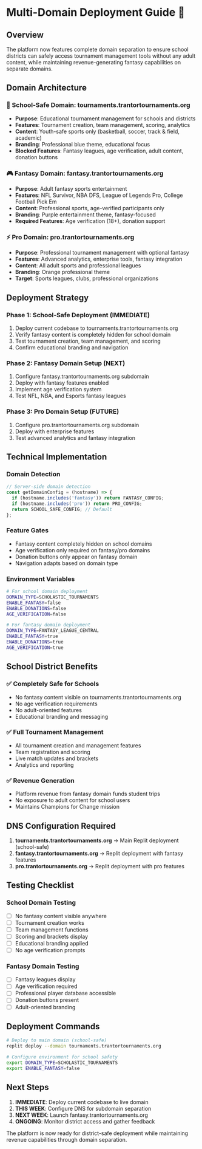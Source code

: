 # Multi-Domain Deployment Guide 🚢

## Overview
The platform now features complete domain separation to ensure school districts can safely access tournament management tools without any adult content, while maintaining revenue-generating fantasy capabilities on separate domains.

## Domain Architecture

### 🏫 School-Safe Domain: tournaments.trantortournaments.org
- **Purpose**: Educational tournament management for schools and districts
- **Features**: Tournament creation, team management, scoring, analytics
- **Content**: Youth-safe sports only (basketball, soccer, track & field, academic)
- **Branding**: Professional blue theme, educational focus
- **Blocked Features**: Fantasy leagues, age verification, adult content, donation buttons

### 🎮 Fantasy Domain: fantasy.trantortournaments.org  
- **Purpose**: Adult fantasy sports entertainment
- **Features**: NFL Survivor, NBA DFS, League of Legends Pro, College Football Pick Em
- **Content**: Professional sports, age-verified participants only
- **Branding**: Purple entertainment theme, fantasy-focused
- **Required Features**: Age verification (18+), donation support

### ⚡ Pro Domain: pro.trantortournaments.org
- **Purpose**: Professional tournament management with optional fantasy
- **Features**: Advanced analytics, enterprise tools, fantasy integration
- **Content**: All adult sports and professional leagues
- **Branding**: Orange professional theme
- **Target**: Sports leagues, clubs, professional organizations

## Deployment Strategy

### Phase 1: School-Safe Deployment (IMMEDIATE)
1. Deploy current codebase to tournaments.trantortournaments.org
2. Verify fantasy content is completely hidden for school domain
3. Test tournament creation, team management, and scoring
4. Confirm educational branding and navigation

### Phase 2: Fantasy Domain Setup (NEXT)
1. Configure fantasy.trantortournaments.org subdomain
2. Deploy with fantasy features enabled
3. Implement age verification system
4. Test NFL, NBA, and Esports fantasy leagues

### Phase 3: Pro Domain Setup (FUTURE)
1. Configure pro.trantortournaments.org subdomain
2. Deploy with enterprise features
3. Test advanced analytics and fantasy integration

## Technical Implementation

### Domain Detection
```javascript
// Server-side domain detection
const getDomainConfig = (hostname) => {
  if (hostname.includes('fantasy')) return FANTASY_CONFIG;
  if (hostname.includes('pro')) return PRO_CONFIG;
  return SCHOOL_SAFE_CONFIG; // Default
};
```

### Feature Gates
- Fantasy content completely hidden on school domains
- Age verification only required on fantasy/pro domains
- Donation buttons only appear on fantasy domain
- Navigation adapts based on domain type

### Environment Variables
```bash
# For school domain deployment
DOMAIN_TYPE=SCHOLASTIC_TOURNAMENTS
ENABLE_FANTASY=false
ENABLE_DONATIONS=false
AGE_VERIFICATION=false

# For fantasy domain deployment  
DOMAIN_TYPE=FANTASY_LEAGUE_CENTRAL
ENABLE_FANTASY=true
ENABLE_DONATIONS=true
AGE_VERIFICATION=true
```

## School District Benefits

### ✅ Completely Safe for Schools
- No fantasy content visible on tournaments.trantortournaments.org
- No age verification requirements
- No adult-oriented features
- Educational branding and messaging

### ✅ Full Tournament Management
- All tournament creation and management features
- Team registration and scoring
- Live match updates and brackets
- Analytics and reporting

### ✅ Revenue Generation
- Platform revenue from fantasy domain funds student trips
- No exposure to adult content for school users
- Maintains Champions for Change mission

## DNS Configuration Required

1. **tournaments.trantortournaments.org** → Main Replit deployment (school-safe)
2. **fantasy.trantortournaments.org** → Replit deployment with fantasy features
3. **pro.trantortournaments.org** → Replit deployment with pro features

## Testing Checklist

### School Domain Testing
- [ ] No fantasy content visible anywhere
- [ ] Tournament creation works
- [ ] Team management functions
- [ ] Scoring and brackets display
- [ ] Educational branding applied
- [ ] No age verification prompts

### Fantasy Domain Testing  
- [ ] Fantasy leagues display
- [ ] Age verification required
- [ ] Professional player database accessible
- [ ] Donation buttons present
- [ ] Adult-oriented branding

## Deployment Commands

```bash
# Deploy to main domain (school-safe)
replit deploy --domain tournaments.trantortournaments.org

# Configure environment for school safety
export DOMAIN_TYPE=SCHOLASTIC_TOURNAMENTS
export ENABLE_FANTASY=false
```

## Next Steps

1. **IMMEDIATE**: Deploy current codebase to live domain
2. **THIS WEEK**: Configure DNS for subdomain separation
3. **NEXT WEEK**: Launch fantasy.trantortournaments.org
4. **ONGOING**: Monitor district access and gather feedback

The platform is now ready for district-safe deployment while maintaining revenue capabilities through domain separation.
